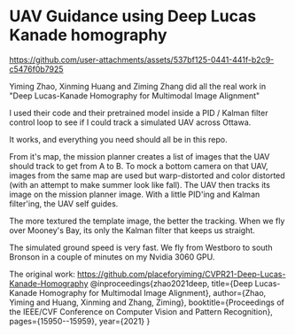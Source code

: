 # UAV Guidance using Deep Lucas Kanade homography

https://github.com/user-attachments/assets/537bf125-0441-441f-b2c9-c5476f0b7925

Yiming Zhao, Xinming Huang and Ziming Zhang did all the real work in
"Deep Lucas-Kanade Homography for Multimodal Image Alignment"

I used their code and their pretrained model inside a PID / Kalman filter control loop
to see if I could track a simulated UAV across Ottawa.

It works, and everything you need should all be in this repo.

From it's map, the mission planner creates a list of images that the UAV should track to get from A to B.
To mock a bottom camera on that UAV, images from the same map are used but warp-distorted and color distorted (with an attempt to make summer look like fall).
The UAV then tracks its image on the mission planner image. With a little PID'ing and Kalman filter'ing, the UAV self guides.

The more textured the template image, the better the tracking. When we fly over Mooney's Bay, its only the Kalman filter that keeps us straight.

The simulated ground speed is very fast. We fly from Westboro to south Bronson in a couple of minutes on my Nvidia 3060 GPU.

The original work:
https://github.com/placeforyiming/CVPR21-Deep-Lucas-Kanade-Homography
@inproceedings{zhao2021deep,
  title={Deep Lucas-Kanade Homography for Multimodal Image Alignment},
  author={Zhao, Yiming and Huang, Xinming and Zhang, Ziming},
  booktitle={Proceedings of the IEEE/CVF Conference on Computer Vision and Pattern Recognition},
  pages={15950--15959},
  year={2021}
}
